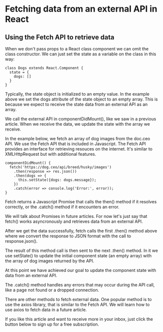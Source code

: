 # Fetching data from an external API in React
## Using the Fetch API to retrieve data


When we don't pass props to a React class component we can omit the class constructor. We can just set the state as a variable on the class in this way:

```
class Dogs extends React.Component {
  state = {
    dogs: []
  }
}
```

Typically, the state object is initialized to an empty value.
In the example above we set the dogs attribute of the state object to an empty array.
This is because we expect to receive the state data from an external API as an array. 

We call the external API in componentDidMount(), like we saw in a previous article.
When we receive the data, we update the state with the array we receive.

In the example below, we fetch an array of dog images from the doc.ceo API. We use the Fetch API that is included in Javascript. The Fetch API provides an interface for retrieving resouces on the internet. It's similar to XMLHttpRequest but with additional features.

```
componentDidMount() {
  fetch('https://dog.ceo/api/breed/husky/images')
    .then(response => res.json())
    .then(dogs => {
      this.setState({dogs: dogs.message});
    })
    .catch(error => console.log('Error:', error));
}
```

Fetch returns a Javascript Promise that calls the then() method if it resolves correctly, or the .catch() method if it encounters an error.

We will talk about Promises in future articles. For now let's just say that fetch() works asyncronously and retrieves data from an external API. 

After we get the data successfully, fetch calls the first .then() method above where we convert the response to JSON format with the call to response.json().

The result of this method call is then sent to the next .then() method.
In it we use setState() to update the initial component state (an empty array) with the array of dog images returned by the API.

At this point we have achieved our goal to update the component state with data from an external API.

The .catch() method handles any errors that may occur during the API call, like a page not found or a dropped connection.

There are other methods to fetch external data. One popular method is to use the axios library, that is similar to the Fetch API.
We will learn how to use axios to fetch data in a future article.


If you like this article and want to receive more in your inbox, just click the button below to sign up for a free subscription.